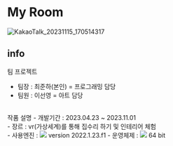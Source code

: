 # My Room
![KakaoTalk_20231115_170514317](https://github.com/Junhachoi-GameDav/My_Room/assets/87477736/ff6ee040-8b46-4958-9b8f-071894461287)

## info
팀 프로젝트  
- 팀장 : 최준하(본인) = 프로그래밍 담당
- 팀원 : 이선영 = 아트 담당<br>
<br>
작품 설명
- 개발기간 : 2023.04.23 ~ 2023.11.01<br>
- 장르 : vr(가상세계)를 통해 집수리 하기 및 인테리어 체험<br>
- 사용엔진 : <img src="https://img.shields.io/badge/Unity3D-000000?style=for-the-badge&logo=Unity&logoColor=white"> version 2022.1.23.f1
- 운영체제 : <img src="https://img.shields.io/badge/windows-0078D4?style=for-the-badge&logo=windows&logoColor=white"> 64 bit
